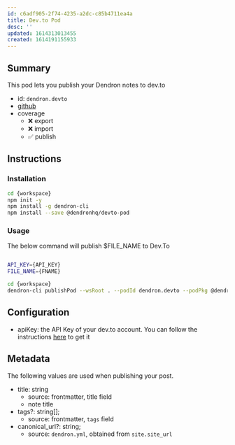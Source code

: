 ```yaml
---
id: c6adf905-2f74-4235-a2dc-c85b4711ea4a
title: Dev.to Pod
desc: ''
updated: 1614313013455
created: 1614191155933
---
```


## Summary

This pod lets you publish your Dendron notes to dev.to

- id: `dendron.devto`
- [github](https://github.com/dendronhq/devto-pod)
- coverage
  - ❌ export 
  - ❌ import
  - ✅ publish

## Instructions

### Installation
```sh
cd {workspace}
npm init -y 
npm install -g dendron-cli
npm install --save @dendronhq/devto-pod
```

### Usage

The below command will publish $FILE_NAME to Dev.To

```sh

API_KEY={API_KEY}
FILE_NAME={FNAME}

cd {workspace}
dendron-cli publishPod --wsRoot . --podId dendron.devto --podPkg @dendronhq/devto-pod --podSource custom --config fname=$FILE_NAME,vaultName=vault,dest=stdout,apiKey=$API_KEY
```

## Configuration

- apiKey: the API Key of your dev.to account. You can follow the instructions [here](https://docs.forem.com/api/#section/Authentication) to get it

## Metadata

The following values are used when publishing your post.

* title: string
    - source: frontmatter, title field
    - note title
* tags?: string[];
    - source: frontmatter, `tags` field
* canonical_url?: string;
    - source: `dendron.yml`, obtained from `site.site_url`
